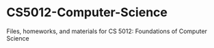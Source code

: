 # CS5012-Computer-Science
Files, homeworks, and materials for CS 5012: Foundations of Computer Science

